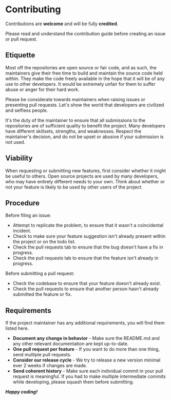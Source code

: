 # Contributing

Contributions are **welcome** and will be fully **credited**.

Please read and understand the contribution guide before creating an issue or pull request.

## Etiquette

Most off the repositories are open source or fair code, and as such, the maintainers give their free time to build and maintain the source code held within. They make the code freely available in the hope that it will be of any use to other developers. It would be extremely unfair for them to suffer abuse or anger for their hard work.

Please be considerate towards maintainers when raising issues or presenting pull requests. Let's show the world that developers are civilized and selfless people.

It's the duty of the maintainer to ensure that all submissions to the repositories are of sufficient quality to benefit the project. Many developers have different skillsets, strengths, and weaknesses. Respect the maintainer's decision, and do not be upset or abusive if your submission is not used.

## Viability

When requesting or submitting new features, first consider whether it might be useful to others. Open source projects are used by many developers, who may have entirely different needs to your own. Think about whether or not your feature is likely to be used by other users of the project.

## Procedure

Before filing an issue:

- Attempt to replicate the problem, to ensure that it wasn't a coincidental incident.
- Check to make sure your feature suggestion isn't already present within the project or on the todo list.
- Check the pull requests tab to ensure that the bug doesn't have a fix in progress.
- Check the pull requests tab to ensure that the feature isn't already in progress.

Before submitting a pull request:

- Check the codebase to ensure that your feature doesn't already exist.
- Check the pull requests to ensure that another person hasn't already submitted the feature or fix.

## Requirements

If the project maintainer has any additional requirements, you will find them listed here.

- **Document any change in behavior** - Make sure the README.md and any other relevant documentation are kept up-to-date.
- **One pull request per feature** - If you want to do more than one thing, send multiple pull requests.
- **Consider our release cycle** - We try to release a new version minimal ever 2 weeks if changes are made.
- **Send coherent history** - Make sure each individual commit in your pull request is meaningful. If you had to make multiple intermediate commits while developing, please squash them before submitting.

***Happy coding!***